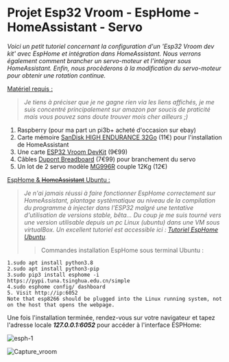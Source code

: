 # Projet Esp32 Vroom - EspHome - HomeAssistant - Servo

<em>Voici un petit tutoriel concernant la configuration d'un 'Esp32 Vroom dev kit' avec EspHome et intégration dans HomeAssistant.
Nous verrons également comment brancher un servo-moteur et l'intégrer sous HomeAssistant.
Enfin, nous procèderons à la modification du servo-moteur pour obtenir une rotation continue.</em>



<ins>Matériel requis :</ins>
><em>Je tiens à préciser que je ne gagne rien via les liens affichés, je me suis concentré principalement sur amazon par soucis de praticité mais vous pouvez sans doute trouver mois cher ailleurs ;)</em>
1. Raspberry (pour ma part un pi3b+ acheté d'occasion sur ebay)
2. Carte mémoire [SanDisk HIGH ENDURANCE 32Go](https://www.amazon.fr/dp/B07P14QHB7/?coliid=IRLOSYWRA0KGU&colid=7P6Z05FCENOM&psc=1&ref_=lv_ov_lig_dp_it) (11€) pour l'installation de HomeAssistant
3. Une carte [ESP32 Vroom DevKit](https://www.amazon.fr/gp/product/B08H2F3N9B/ref=ppx_yo_dt_b_asin_title_o03_s00?ie=UTF8&psc=1) (9€99)
4. Câbles [Dupont Breadboard](https://www.amazon.fr/gp/product/B01JD5WCG2/ref=ppx_yo_dt_b_asin_title_o02_s00?ie=UTF8&psc=1) (7€99) pour branchement du servo
5. Un lot de 2 servo modèle [MG996R](https://www.amazon.fr/gp/product/B07XC6VBSZ/ref=ppx_yo_dt_b_asin_title_o04_s00?ie=UTF8&psc=1) couple 12Kg (12€)

<ins>EspHome & ~~HomeAssistant~~ Ubuntu :</ins>
><em>Je n'ai jamais réussi à faire fonctionner EspHome correctement sur HomeAssistant, plantage systèmatique au niveau de la compilation du programme à injecter dans l'ESP32 malgré une tentative d'utilisation de versions stable, bêta... Du coup je me suis tourné vers une version utilisable depuis un pc Linux (ubuntu) dans une VM sous virtualBox. Un excellent tutoriel est accessible ici : [Tutoriel EspHome Ubuntu](https://www.programmersought.com/article/46824697468/).</em>
>> Commandes installation EspHome sous terminal Ubuntu :
```
1.sudo apt install python3.8
2.sudo apt install python3-pip
3.sudo pip3 install esphome -i https://pypi.tuna.tsinghua.edu.cn/simple
4.sudo esphome config/ dashboard
5. Visit http://ip:6052
Note that esp8266 should be plugged into the Linux running system, not on the host that opens the webpage.
```
Une fois l'installation terminée, rendez-vous sur votre navigateur et tapez l'adresse locale ***127.0.0.1:6052*** pour accéder à l'interface ESPHome:

![esph-1](https://user-images.githubusercontent.com/64536764/114371132-7bcbb900-9b80-11eb-9a3c-3082c76a56a3.PNG)


![Capture_vroom](https://user-images.githubusercontent.com/64536764/114370114-65712d80-9b7f-11eb-9621-c058902d5e31.PNG)
